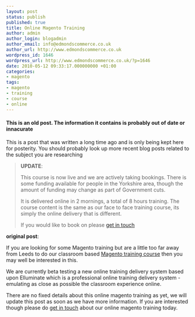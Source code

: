 ```yaml
---
layout: post
status: publish
published: true
title: Online Magento Training
author: admin
author_login: blogadmin
author_email: info@edmondscommerce.co.uk
author_url: http://www.edmondscommerce.co.uk
wordpress_id: 1646
wordpress_url: http://www.edmondscommerce.co.uk/?p=1646
date: 2010-05-12 09:33:17.000000000 +01:00
categories:
- magento
tags:
- magento
- training
- course
- online
---
```

<div class="oldpost"><h4>This is an old post. The information it contains is probably out of date or innacurate</h4>
<p>
This is a post that was written a long time ago and is only being kept here for posterity.
You should probably look up more recent blog posts related to the subject you are researching
</p>
</div>
<blockquote><b>UPDATE</b>:

This course is now live and we are actively taking bookings. There is some funding available for people in the Yorkshire area, though the amount of funding may change as part of Government cuts. 

It is delivered online in 2 mornings, a total of 8 hours training. The course content is the same as our face to face training course, its simply the online delivery that is different.

If you would like to book on please <a href="/contact-us/?about=online-magento-training">get in touch</a>
</blockquote>

<b>original post</b>:


If you are looking for some Magento training but are a little too far away from Leeds to do our classroom based <a href="http://www.edmondscommerce.co.uk/magento/magento-training-uk/">Magento training course</a> then you may well be interested in this.

We are currently beta testing a new online training delivery system based upon Elluminate which is a professional online training delivery system - emulating as close as possible the classroom experience online.

There are no fixed details about this online magento training as yet, we will update this post as soon as we have more information. If you are interested though please do <a href="http://www.edmondscommerce.co.uk/contact-us/">get in touch</a> about our online magento training today.
